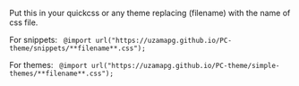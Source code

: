 Put this in your quickcss or any theme replacing (filename) with the name of css file.

For snippets:
``` @import url("https://uzamapg.github.io/PC-theme/snippets/**filename**.css");```

For themes:
``` @import url("https://uzamapg.github.io/PC-theme/simple-themes/**filename**.css");```
